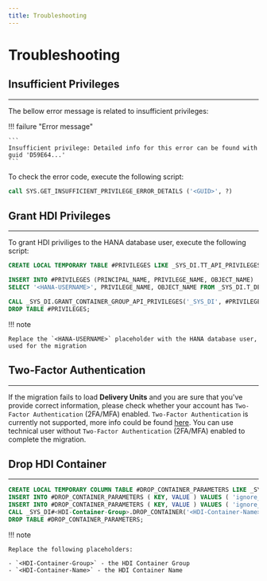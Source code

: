 ```yaml
---
title: Troubleshooting
---
```


Troubleshooting
===

## Insufficient Privileges
---

The bellow error message is related to insufficient privileges:

!!! failure "Error message"

    ```
    Insufficient privilege: Detailed info for this error can be found with guid 'D59E64...'
    ```

To check the error code, execute the following script:

```sql
call SYS.GET_INSUFFICIENT_PRIVILEGE_ERROR_DETAILS ('<GUID>', ?)
```

## Grant HDI Privileges
---

To grant HDI priviliges to the HANA database user, execute the following script:

```sql
CREATE LOCAL TEMPORARY TABLE #PRIVILEGES LIKE _SYS_DI.TT_API_PRIVILEGES;

INSERT INTO #PRIVILEGES (PRINCIPAL_NAME, PRIVILEGE_NAME, OBJECT_NAME)
SELECT '<HANA-USERNAME>', PRIVILEGE_NAME, OBJECT_NAME FROM _SYS_DI.T_DEFAULT_DI_ADMIN_PRIVILEGES;

CALL _SYS_DI.GRANT_CONTAINER_GROUP_API_PRIVILEGES('_SYS_DI', #PRIVILEGES, _SYS_DI.T_NO_PARAMETERS, ?, ?, ?);
DROP TABLE #PRIVILEGES;
```

!!! note

    Replace the `<HANA-USERNAME>` placeholder with the HANA database user, used for the migration

## Two-Factor Authentication
---

If the migration fails to load **Delivery Units** and you are sure that you've provide correct information, please check whether your account has `Two-Factor Authentication` (2FA/MFA) enabled.
`Two-Factor Authentication` is currently not supported, more info could be found [here](https://github.com/SAP/xsk/issues/625).
You can use technical user without `Two-Factor Authentication` (2FA/MFA) enabled to complete the migration.

## Drop HDI Container
---

```sql
CREATE LOCAL TEMPORARY COLUMN TABLE #DROP_CONTAINER_PARAMETERS LIKE _SYS_DI.TT_PARAMETERS;
INSERT INTO #DROP_CONTAINER_PARAMETERS ( KEY, VALUE ) VALUES ( 'ignore_work', 'true' );
INSERT INTO #DROP_CONTAINER_PARAMETERS ( KEY, VALUE ) VALUES ( 'ignore_deployed', 'true' );
CALL _SYS_DI#<HDI-Container-Group>.DROP_CONTAINER('<HDI-Container-Name>', #DROP_CONTAINER_PARAMETERS, ?, ?, ?);
DROP TABLE #DROP_CONTAINER_PARAMETERS; 
```

!!! note

    Replace the following placeholders:

    - `<HDI-Container-Group>` - the HDI Container Group
    - `<HDI-Container-Name>` - the HDI Container Name

